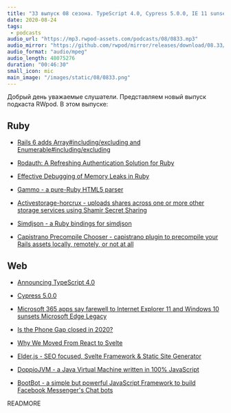 ```yaml
---
title: "33 выпуск 08 сезона. TypeScript 4.0, Cypress 5.0.0, IE 11 sunset, Gammo, Simdjson, Elder.js, DoppioJVM, BootBot и прочее"
date: 2020-08-24
tags:
 - podcasts
audio_url: "https://mp3.rwpod-assets.com/podcasts/08/0833.mp3"
audio_mirror: "https://github.com/rwpod/mirror/releases/download/08.33/0833.mp3"
audio_format: "audio/mpeg"
audio_length: 48075276
duration: "00:46:30"
small_icon: mic
main_image: "/images/static/08/0833.png"
---
```


Добрый день уважаемые слушатели. Представляем новый выпуск подкаста RWpod. В этом выпуске:

## Ruby

 - [Rails 6 adds Array#including/excluding and Enumerable#including/excluding](https://blog.bigbinary.com/2020/08/18/rails-6-adds-array-including-excluding-and-enumerable-including-excluding.html)
 - [Rodauth: A Refreshing Authentication Solution for Ruby](https://janko.io/rodauth-a-refreshing-authentication-solution-for-ruby/)
 - [Effective Debugging of Memory Leaks in Ruby](http://stratus3d.com/blog/2020/08/11/effective-debugging-of-memory-leaks-in-ruby/)


 - [Gammo - a pure-Ruby HTML5 parser](https://github.com/namusyaka/gammo)
 - [Activestorage-horcrux - uploads shares across one or more other storage services using Shamir Secret Sharing](https://github.com/johncallahan/activestorage-horcrux)
 - [Simdjson - a Ruby bindings for simdjson](https://github.com/saka1/simdjson_ruby)
 - [Capistrano Precompile Chooser - capistrano plugin to precompile your Rails assets locally, remotely, or not at all](https://github.com/westonganger/capistrano-precompile-chooser)

## Web

 - [Announcing TypeScript 4.0](https://devblogs.microsoft.com/typescript/announcing-typescript-4-0/)
 - [Cypress 5.0.0](https://github.com/cypress-io/cypress/releases/tag/v5.0.0)
 - [Microsoft 365 apps say farewell to Internet Explorer 11 and Windows 10 sunsets Microsoft Edge Legacy](https://techcommunity.microsoft.com/t5/microsoft-365-blog/microsoft-365-apps-say-farewell-to-internet-explorer-11-and/ba-p/1591666)
 - [Is the Phone Gap closed in 2020?](https://firt.dev/phonegap-end/)


 - [Why We Moved From React to Svelte](https://medium.com/better-programming/why-we-moved-from-react-to-svelte-f20afb1dc5d5)
 - [Elder.js - SEO focused, Svelte Framework & Static Site Generator](https://github.com/elderjs/elderjs)
 - [DoppioJVM - a Java Virtual Machine written in 100% JavaScript](https://plasma-umass.org/doppio-demo/)
 - [BootBot - a simple but powerful JavaScript Framework to build Facebook Messenger's Chat bots](https://github.com/Charca/bootbot)

READMORE
